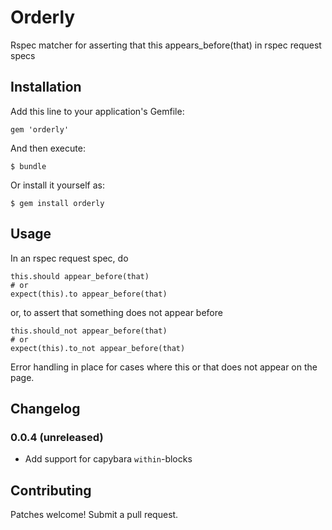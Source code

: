 # Orderly

Rspec matcher for asserting that this appears_before(that) in rspec request specs

## Installation

Add this line to your application's Gemfile:

    gem 'orderly'

And then execute:

    $ bundle

Or install it yourself as:

    $ gem install orderly

## Usage

In an rspec request spec, do

    this.should appear_before(that)
    # or
    expect(this).to appear_before(that)

or, to assert that something does not appear before

    this.should_not appear_before(that)
    # or
    expect(this).to_not appear_before(that)

Error handling in place for cases where this or that does not appear on the page.

## Changelog
### 0.0.4 (unreleased)
- Add support for capybara `within`-blocks

## Contributing
Patches welcome! Submit a pull request.
